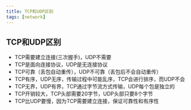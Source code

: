 ```yaml
---
title: TCP和UDP区别
tags: [network]
---
```


## TCP和UDP区别

- TCP需要建立连接(三次握手)，UDP不需要
- TCP是面向连接协议，UDP是无连接协议
- TCP可靠（丢包自动重传），UDP不可靠（丢包后不会自动重传）
- TCP有序，UDP无序，传输过程中可能乱序，TCP会进行排序，而UDP不会
- TCP无界，UDP有界，TCP通过字节流方式传输，UDP每个包是独立的
- TCP开销较大，TCP头部需要20字节，UDP头部只要8个字节
- TCP比UDP要慢，因为TCP需要建立连接，保证可靠性和有序性

